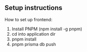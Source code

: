 ## Setup instructions
How to set up frontend:
1. Install PNPM (npm install -g pnpm)
2. cd into application dir
3. pnpm install
4. pnpm prisma db push